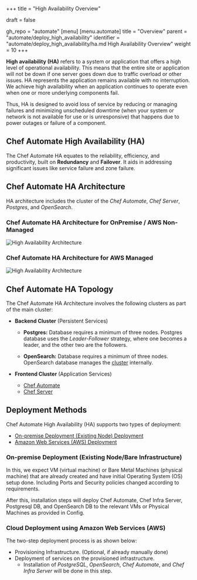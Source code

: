 +++
title = "High Availability Overview"

draft = false

gh_repo = "automate"
[menu]
  [menu.automate]
    title = "Overview"
    parent = "automate/deploy_high_availability"
    identifier = "automate/deploy_high_availability/ha.md High Availability Overview"
    weight = 10
+++

**High availability (HA)** refers to a system or application that offers a high level of operational availability. This means that the entire site or application will not be down if one server goes down due to traffic overload or other issues. HA represents the application remains available with no interruption. We achieve high availability when an application continues to operate even when one or more underlying components fail.

Thus, HA is designed to avoid loss of service by reducing or managing failures and minimizing unscheduled downtime (when your system or network is not available for use or is unresponsive) that happens due to power outages or failure of a component.

## Chef Automate High Availability (HA)

The Chef Automate HA equates to the reliability, efficiency, and productivity, built on **Redundancy** and **Failover**. It aids in addressing significant issues like service failure and zone failure.

## Chef Automate HA Architecture

HA architecture includes the cluster of the *Chef Automate*, *Chef Server*, *Postgres*, and *OpenSearch*.

### Chef Automate HA Architecture for OnPremise / AWS Non-Managed

![High Availability Architecture](/images/automate/ha_arch_onpremise.png)

### Chef Automate HA Architecture for AWS Managed

![High Availability Architecture](/images/automate/ha_arch_aws_managed.png)

## Chef Automate HA Topology

The Chef Automate HA Architecture involves the following clusters as part of the main cluster:

- **Backend Cluster** (Persistent Services)
  - **Postgres:** Database requires a minimum of three nodes. Postgres database uses the *Leader-Follower* strategy, where one becomes a leader, and the other two are the followers.

  - **OpenSearch:** Database requires a minimum of three nodes. OpenSearch database manages the [cluster](https://opensearch.org/docs/latest/opensearch/cluster/) internally.

- **Frontend Cluster** (Application Services)
  - [Chef Automate](https://docs.chef.io/automate/)
  - [Chef Server](https://docs.chef.io/server/)

## Deployment Methods

Chef Automate High Availability (HA) supports two types of deployment:

- [On-premise Deployment (Existing Node) Deployment](/automate/ha_onprim_deployment_procedure/)
- [Amazon Web Services (AWS) Deployment](/automate/ha_aws_deploy_steps/)

### On-premise Deployment (Existing Node/Bare Infrastructure)

In this, we expect VM (virtual machine) or Bare Metal Machines (physical machine) that are already created and have initial Operating System (OS) setup done. Including Ports and Security policies changed according to requirements.

After this, installation steps will deploy Chef Automate, Chef Infra Server, Postgresql DB, and OpenSearch DB to the relevant VMs or Physical Machines as provided in Config.

### Cloud Deployment using Amazon Web Services (AWS)

The two-step deployment process is as shown below:

- Provisioning Infrastructure. (Optional, if already manually done)
- Deployment of services on the provisioned infrastructure.
  - Installation of *PostgreSQL*, *OpenSearch*, *Chef Automate*, and *Chef Infra Server* will be done in this step.
